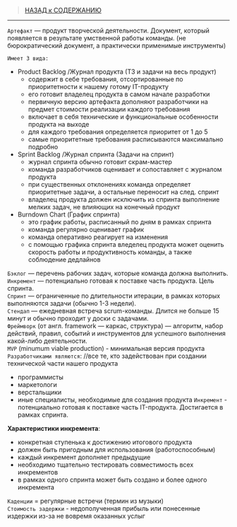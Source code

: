 > [НАЗАД к СОДЕРЖАНИЮ](README.md)

---

`Артефакт` — продукт творческой деятельности. Документ, который появляется в результате
умственной работы команды. (не бюрократический документ, а практически применимые инструменты)  

`Имеет 3 вида:`
* Product Backlog /Журнал продукта (ТЗ и задачи на весь продукт)
  * содержит в себе требования, отсортированные по приоритетности к нашему готому IT-продукту
  * его готовит владелец продукта в самом начале разработки
  * первичную версию артефакта дополняют разработчики на предмет стоимости реализации каждого требования
  * включает в себя технические и функциональные особенности продукта на выходе
  * для каждого требования определяется приоритет от 1 до 5
  * самые приоритетные требования расписываются максимально подробно
* Sprint Backlog /Журнал спринта (Задачи на спринт)
  * журнал спринта обычно готовит скрам-мастер
  * команда разработчиков оценивает и сопоставляет с журналом продукта
  * при существенных отклонениях команда определяет приоритетные задачи, а остальные переносит на след. спринт
  * владелец продукта должен исключить из спринта выполнение мелких задач, не влияющих на конечный продукт
* Burndown Chart (График спринта)
  * это график работы, расписанный по дням в рамках спринта
  * команда регулярно оценивает график
  * команда оперативно реагирует на изменения
  * с помощью графика спринта вледелец продукта может оценить скорость работы и продуктивность команды, а также соблюдение дедлайнов

`Бэклог` — перечень рабочих задач, которые команда должна выполнить.  
`Инкремент` — потенциально готовая к поставке часть продукта. Цель спринта.  
`Спринт` — ограниченные по длительности итерации, в рамках которых выполняются задачи
(обычно 1-3 недели).  
`Стендап` — ежедневная встреча scrum-команды. Длится не больше 15 минут и обычно
проходит у доски с задачами.  
`Фреймворк` (от англ. framework — каркас, структура) — алгоритм, набор действий,
правил, событий и инструментов для успешного выполнения какой-либо деятельности.  
`MVP` (minumum viable production) - минимальная версия продукта   
`Разработчиками являются`: //все те, кто задействован при создании технической части нашего продукта   
* программисты
* маркетологи
* верстальщики
* иные специалисты, необходимые для создания продукта
`Инкремент` - потенциально готовая к поставке часть IT-продукта. Достигается в рамках спринта.   

**Характеристики инкремента**:
  * конкретная ступенька к достижению итогового продукта
  * должен быть пригодным для использования (работоспособным)
  * каждый инкремент дополняет предыдущие
  * необходимо тщательно тестировать совместимость всех инкрементов
  * в рамках одного спринта может быть создано и более одного инкремента
  
`Каденции` = регулярные встречи (термин из музыки)  
`Стоимость задержки` - недополученная прибыль или понесенные издержки из-за не вовремя оказанных услыг  